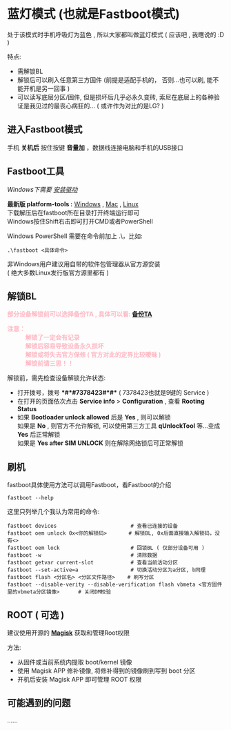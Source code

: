 # 蓝灯模式 (也就是Fastboot模式)

处于该模式时手机呼吸灯为蓝色 , 所以大家都叫做蓝灯模式 ( 应该吧 , 我瞎说的 :D )

特点:

* 需解锁BL
* 解锁后可以刷入任意第三方固件 (前提是适配手机的， 否则...也可以刷, 能不能开机是另一回事 )
* 可以读写底层分区/固件, 但是损坏后几乎必永久变砖, 索尼在底层上的各种验证是我见过的最丧心病狂的... ( 或许作为对比的是LG? )

## 进入Fastboot模式

手机 **关机后** 按住按键 **音量加** ，数据线连接电脑和手机的USB接口

## Fastboot工具

*Windows下需要 [安装驱动](./Driver.md)*

**最新版 platform-tools :**
[Windows](https://dl.google.com/android/repository/platform-tools-latest-windows.zip) ,
[Mac](https://dl.google.com/android/repository/platform-tools-latest-darwin.zip)  ,
[Linux](https://dl.google.com/android/repository/platform-tools-latest-linux.zip)<br>
下载解压后在fastboot所在目录打开终端运行即可  
Windows按住Shift右击即可打开CMD或者PowerShell

Windows PowerShell 需要在命令前加上 .\，比如:

    .\fastboot <具体命令>

非Windows用户建议用自带的软件包管理器从官方源安装  
 ( 绝大多数Linux发行版官方源里都有 )<br>

## 解锁BL

<font color=#FFB6C1 > **部分设备解锁前可以选择备份TA , 具体可以看: [备份TA](./BackupTA.md)** </font>

<font color=#FFB6C1 > **注意：  
&emsp;&emsp;&emsp;解锁了一定会有记录  
&emsp;&emsp;&emsp;解锁后容易导致设备永久损坏  
&emsp;&emsp;&emsp;解锁或将失去官方保修 ( 官方对此的定界比较暧昧 )  
&emsp;&emsp;&emsp;解锁前请三思！！** </font>

解锁前，需先检查设备解锁允许状态:  

* 打开拨号，拨号 **\*#\*#7378423#\*#\*** ( 7378423也就是9键的 Service )
* 在打开的页面依次点击 **Service info** > **Configuration** , 查看 **Rooting Status**
* 如果 **Bootloader unlock allowed** 后是 **Yes** , 则可以解锁  
    如果是 **No** , 则官方不允许解锁, 可以使用第三方工具 **qUnlockTool** 等...变成 **Yes** 后正常解锁  
    如果是 **Yes after SIM UNLOCK** 则在解除网络锁后可正常解锁

## 刷机

fastboot具体使用方法可以调用Fastboot，看Fastboot的介绍

    fastboot --help

这里只列举几个我认为常用的命令:  

    fastboot devices                        # 查看已连接的设备
    fastboot oem unlock 0x<你的解锁码>       # 解锁BL, 0x后面直接输入解锁码，没有<>
    fastboot oem lock                       # 回锁BL ( 仅部分设备可用 )
    fastboot -w                             # 清除数据
    fastboot getvar current-slot            # 查看当前活动分区
    fastboot --set-active=a                 # 切换活动分区为a分区, b同理
    fastboot flash <分区名> <分区文件路径>    # 刷写分区
    fastboot --disable-verity --disable-verification flash vbmeta <官方固件里的vbmeta分区镜像>      # 关闭DM校验

## ROOT ( 可选 )

建议使用开源的 [**Magisk**](https://github.com/topjohnwu/Magisk) 获取和管理Root权限

方法:

   * 从固件或当前系统内提取 boot/kernel 镜像
   * 使用 Magisk APP 修补镜像, 将修补得到的镜像刷到写到 boot 分区
   * 开机后安装 Magisk APP 即可管理 ROOT 权限

## 可能遇到的问题

......
